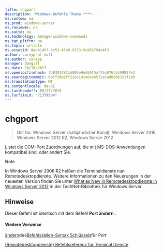 ```yaml
---
title: chgport
description: 'Windows-Befehle Thema ****- '
ms.custom: na
ms.prod: windows-server
ms.reviewer: na
ms.suite: na
ms.technology: manage-windows-commands
ms.tgt_pltfrm: na
ms.topic: article
ms.assetid: 8adb145f-6c53-4549-9253-9a966794a4f3
author: coreyp-at-msft
ms.author: coreyp
manager: dongill
ms.date: 10/16/2017
ms.openlocfilehash: fb03014811d006e9dd60f5af75a076c559981fe2
ms.sourcegitcommit: 6aff3d88ff22ea141a6ea6572a5ad8dd6321f199
ms.translationtype: MT
ms.contentlocale: de-DE
ms.lasthandoff: 09/27/2019
ms.locfileid: "71379504"
---
```

# <a name="chgport"></a>chgport

>Gilt für: Windows Server (halbjährlicher Kanal), Windows Server 2016, Windows Server 2012 R2, Windows Server 2012

Listet die COM-Port Zuordnungen auf, die mit MS-DOS-Anwendungen kompatibel sind, oder ändert Sie.
> [!NOTE]
> In Windows Server 2008 R2 heißen die Terminaldienste nun Remotedesktopdienste. Weitere Informationen zu den Neuerungen in der neuesten Version finden Sie unter [What es New in Remotedesktopdienste in Windows Server 2012](https://technet.microsoft.com/library/hh831527) in der TechNet-Bibliothek für Windows Server.
> ## <a name="remarks"></a>Hinweise
> Dieser Befehl ist identisch mit dem Befehl **Port ändern** .
> #### <a name="additional-references"></a>Weitere Verweise
> [ändern](change-port.md)des[Befehlszeilen-Syntax Schlüssels](command-line-syntax-key.md)für Port 
>  
> [ &#40;Remotedesktopdienste&#41; Befehlsreferenz für Terminal Dienste](remote-desktop-services-terminal-services-command-reference.md)
